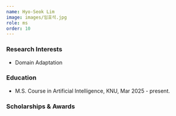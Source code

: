 ```yaml
---
name: Hyo-Seok Lim
image: images/임효석.jpg
role: ms
order: 10
---
```


### Research Interests
- Domain Adaptation

### Education
- M.S. Course in Artificial Intelligence, KNU, Mar 2025 - present.

### Scholarships & Awards
